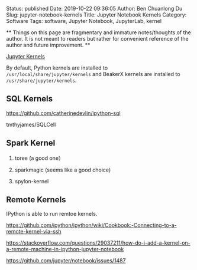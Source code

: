 Status: published
Date: 2019-10-22 09:36:05
Author: Ben Chuanlong Du
Slug: jupyter-notebook-kernels
Title: Jupyter Notebook Kernels
Category: Software
Tags: software, Jupyter Notebook, JupyterLab, kernel

**
Things on this page are
fragmentary and immature notes/thoughts of the author.
It is not meant to readers
but rather for convenient reference of the author and future improvement.
**

[Jupyter Kernels](https://github.com/jupyter/jupyter/wiki/Jupyter-kernels)

By default, 
Python kernels are installed to `/usr/local/share/jupyter/kernels`
and BeakerX kernels are installed to `/usr/share/jupyter/kernels`.

## SQL Kernels

https://github.com/catherinedevlin/ipython-sql

tmthyjames/SQLCell

## Spark Kernel

1. toree (a good one）

2. sparkmagic (seems like a good choice)

3. spylon-kernel

## Remote Kernels

IPython is able to run remtoe kernels.

https://github.com/ipython/ipython/wiki/Cookbook:-Connecting-to-a-remote-kernel-via-ssh

https://stackoverflow.com/questions/29037211/how-do-i-add-a-kernel-on-a-remote-machine-in-ipython-jupyter-notebook

https://github.com/jupyter/notebook/issues/1487
